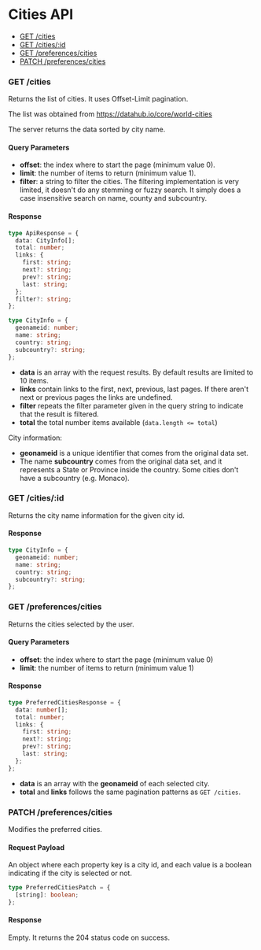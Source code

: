# Cities API

* [GET /cities](#get-cities)
* [GET /cities/:id](#get-citiesid)
* [GET /preferences/cities](#get-preferencescities)
* [PATCH /preferences/cities](#patch-preferencescities)

### GET /cities

Returns the list of cities. It uses Offset-Limit pagination.

The list was obtained from https://datahub.io/core/world-cities

The server returns the data sorted by city name.

#### Query Parameters

- **offset**: the index where to start the page (minimum value 0).
- **limit**: the number of items to return (minimum value 1).
- **filter**: a string to filter the cities. The filtering implementation is
  very limited, it doesn't do any stemming or fuzzy search. It simply does a
  case insensitive search on name, county and subcountry.

#### Response

```typescript
type ApiResponse = {
  data: CityInfo[];
  total: number;
  links: {
    first: string;
    next?: string;
    prev?: string;
    last: string;
  };
  filter?: string;
};

type CityInfo = {
  geonameid: number;
  name: string;
  country: string;
  subcountry?: string;
};
```

- **data** is an array with the request results. By default results are limited
  to 10 items.
- **links** contain links to the first, next, previous, last pages. If there
  aren't next or previous pages the links are undefined.
- **filter** repeats the filter parameter given in the query string to indicate
  that the result is filtered.
- **total** the total number items available (`data.length <= total`)

City information:

- **geonameid** is a unique identifier that comes from the original data set.
- The name **subcountry** comes from the original data set, and it represents a
  State or Province inside the country. Some cities don't have a subcountry
  (e.g. Monaco).

### GET /cities/:id

Returns the city name information for the given city id.

#### Response

```typescript
type CityInfo = {
  geonameid: number;
  name: string;
  country: string;
  subcountry?: string;
};
```

### GET /preferences/cities

Returns the cities selected by the user.

#### Query Parameters

- **offset**: the index where to start the page (minimum value 0)
- **limit**: the number of items to return (minimum value 1)

#### Response

```typescript
type PreferredCitiesResponse = {
  data: number[];
  total: number;
  links: {
    first: string;
    next?: string;
    prev?: string;
    last: string;
  };
};
```

- **data** is an array with the **geonameid** of each selected city.
- **total** and **links** follows the same pagination patterns as `GET /cities`.

### PATCH /preferences/cities

Modifies the preferred cities.

#### Request Payload

An object where each property key is a city id, and each value is a boolean
indicating if the city is selected or not.

```typescript
type PreferredCitiesPatch = {
  [string]: boolean;
};
```

#### Response

Empty. It returns the 204 status code on success.
